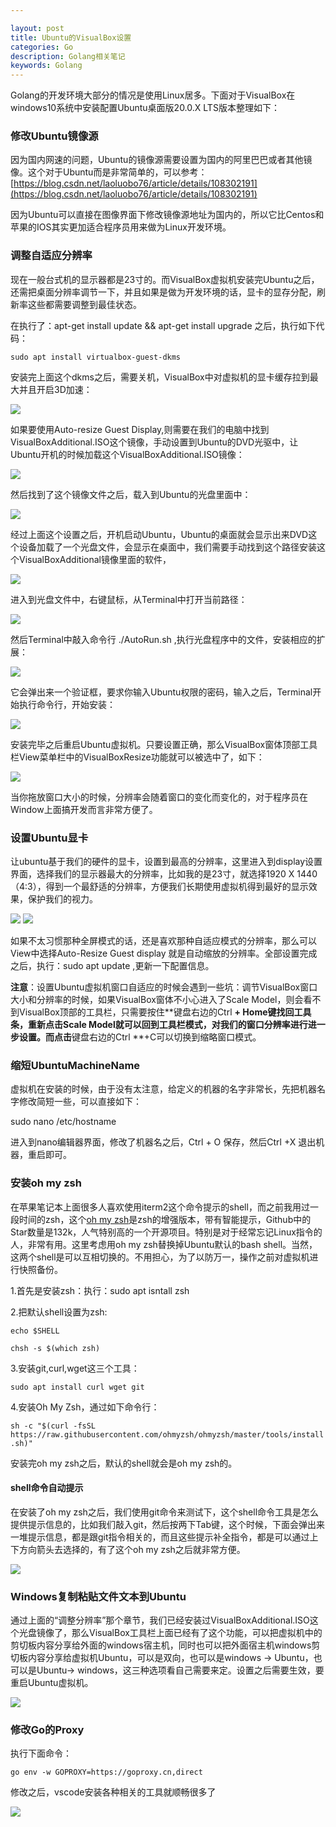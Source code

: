 ```yaml
---

layout: post
title: Ubuntu的VisualBox设置
categories: Go
description: Golang相关笔记
keywords: Golang
---
```

Golang的开发环境大部分的情况是使用Linux居多。下面对于VisualBox在windows10系统中安装配置Ubuntu桌面版20.0.X LTS版本整理如下：

### 修改Ubuntu镜像源

因为国内网速的问题，Ubuntu的镜像源需要设置为国内的阿里巴巴或者其他镜像。这个对于Ubuntu而是非常简单的，可以参考：[https://blog.csdn.net/laoluobo76/article/details/108302191](https://blog.csdn.net/laoluobo76/article/details/108302191)

因为Ubuntu可以直接在图像界面下修改镜像源地址为国内的，所以它比Centos和苹果的IOS其实更加适合程序员用来做为Linux开发环境。

### 调整自适应分辨率

现在一般台式机的显示器都是23寸的。而VisualBox虚拟机安装完Ubuntu之后，还需把桌面分辨率调节一下，并且如果是做为开发环境的话，显卡的显存分配，刷新率这些都需要调整到最佳状态。

在执行了：apt-get install update && apt-get install upgrade 之后，执行如下代码：

```sudo apt install virtualbox-guest-dkms```

安装完上面这个dkms之后，需要关机，VisualBox中对虚拟机的显卡缓存拉到最大并且开启3D加速：

<img src="https://cs-cn.top/images/posts/view_card_settings53.png"/>

如果要使用Auto-resize Guest Display,则需要在我们的电脑中找到VisualBoxAdditional.ISO这个镜像，手动设置到Ubuntu的DVD光驱中，让Ubuntu开机的时候加载这个VisualBoxAdditional.ISO镜像：

<img src="https://cs-cn.top/images/posts/visualBoxAdditional1554.png"/>

然后找到了这个镜像文件之后，载入到Ubuntu的光盘里面中：

<img src="https://cs-cn.top/images/posts/LoadVisualBoxAdditional.ISO910.png"/>

经过上面这个设置之后，开机启动Ubuntu，Ubuntu的桌面就会显示出来DVD这个设备加载了一个光盘文件，会显示在桌面中，我们需要手动找到这个路径安装这个VisualBoxAdditional镜像里面的软件，

<img src="https://cs-cn.top/images/posts/file_box317.png"/>

进入到光盘文件中，右键鼠标，从Terminal中打开当前路径：

<img src="https://cs-cn.top/images/posts/open_teminal22537.png"/>

然后Terminal中敲入命令行 ./AutoRun.sh  ,执行光盘程序中的文件，安装相应的扩展：

<img src="https://cs-cn.top/images/posts/autorunsh2843.png"/>

它会弹出来一个验证框，要求你输入Ubuntu权限的密码，输入之后，Terminal开始执行命令行，开始安装：

<img src="https://cs-cn.top/images/posts/install_sh928.png"/>

安装完毕之后重启Ubuntu虚拟机。只要设置正确，那么VisualBox窗体顶部工具栏View菜单栏中的VisualBoxResize功能就可以被选中了，如下：

<img src="https://cs-cn.top/images/posts/auto_resize840.png"/>

当你拖放窗口大小的时候，分辨率会随着窗口的变化而变化的，对于程序员在Window上面搞开发而言非常方便了。

### 设置Ubuntu显卡

让ubuntu基于我们的硬件的显卡，设置到最高的分辨率，这里进入到display设置界面，选择我们的显示器最大的分辨率，比如我的是23寸，就选择1920 X 1440 （4:3），得到一个最舒适的分辨率，方便我们长期使用虚拟机得到最好的显示效果，保护我们的视力。

<img src="https://cs-cn.top/images/posts/setting_display4144.png"/>

<img src="https://cs-cn.top/images/posts/1920X1440_606.png"/>

如果不太习惯那种全屏模式的话，还是喜欢那种自适应模式的分辨率，那么可以View中选择Auto-Resize Guest  display 就是自动缩放的分辨率。全部设置完成之后，执行：sudo apt update ,更新一下配置信息。

**注意**：设置Ubuntu虚拟机窗口自适应的时候会遇到一些坑：调节VisualBox窗口大小和分辨率的时候，如果VisualBox窗体不小心进入了Scale Model，则会看不到VisualBox顶部的工具栏，只需要按住**键盘右边的Ctrl **+ Home键找回工具条，重新点击Scale Model就可以回到工具栏模式，对我们的窗口分辨率进行进一步设置。而点击**键盘右边的Ctrl **+C可以切换到缩略窗口模式。

### 缩短UbuntuMachineName

虚拟机在安装的时候，由于没有太注意，给定义的机器的名字非常长，先把机器名字修改简短一些，可以直接如下：

sudo nano /etc/hostname

进入到nano编辑器界面，修改了机器名之后，Ctrl + O 保存，然后Ctrl +X 退出机器，重启即可。



### 安装oh my zsh

在苹果笔记本上面很多人喜欢使用iterm2这个命令提示的shell，而之前我用过一段时间的zsh，这个[oh my zsh](https://github.com/ohmyzsh/ohmyzsh)是zsh的增强版本，带有智能提示，Github中的Star数量是132k，人气特别高的一个开源项目。特别是对于经常忘记Linux指令的人，非常有用。这里考虑用oh my zsh替换掉Ubuntu默认的bash shell。当然，这两个shell是可以互相切换的。不用担心，为了以防万一，操作之前对虚拟机进行快照备份。

1.首先是安装zsh：执行：sudo apt isntall zsh

2.把默认shell设置为zsh:  

````echo $SHELL````

`chsh -s $(which zsh)`

3.安装git,curl,wget这三个工具：

`sudo apt install curl wget git`

4.安装Oh My Zsh，通过如下命令行：

`sh -c "$(curl -fsSL https://raw.githubusercontent.com/ohmyzsh/ohmyzsh/master/tools/install.sh)"`

安装完oh my zsh之后，默认的shell就会是oh my zsh的。

#### shell命令自动提示

在安装了oh my zsh之后，我们使用git命令来测试下，这个shell命令工具是怎么提供提示信息的，比如我们敲入git，然后按两下Tab键，这个时候，下面会弹出来一堆提示信息，都是跟git指令相关的，而且这些提示补全指令，都是可以通过上下方向箭头去选择的，有了这个oh my zsh之后就非常方便。

<img src="https://cs-cn.top/images/posts/git_command_test12.png"/>



### Windows复制粘贴文件文本到Ubuntu

通过上面的“调整分辨率”那个章节，我们已经安装过VisualBoxAdditional.ISO这个光盘镜像了，那么VisualBox工具栏上面已经有了这个功能，可以把虚拟机中的剪切板内容分享给外面的windows宿主机，同时也可以把外面宿主机windows剪切板内容分享给虚拟机Ubuntu，可以是双向，也可以是windows -> Ubuntu，也可以是Ubuntu-> windows，这三种选项看自己需要来定。设置之后需要生效，要重启Ubuntu虚拟机。

<img src="https://cs-cn.top/images/posts/copy_paste026.png"/>





### 修改Go的Proxy

执行下面命令：

```go env -w GOPROXY=https://goproxy.cn,direct```

修改之后，vscode安装各种相关的工具就顺畅很多了

<img src="https://cs-cn.top/images/posts/golang_tools59.png"/>



















